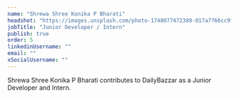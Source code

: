 ```yaml
---
name: "Shrewa Shree Konika P Bharati"
headshot: "https://images.unsplash.com/photo-1748077472389-017a7766cc9f?q=80&w=2700&auto=format&fit=crop&ixlib=rb-4.1.0&ixid=M3wxMjA3fDB8MHxwaG90by1wYWdlfHx8fGVufDB8fHx8fA%3D%3D"
jobTitle: "Junior Developer / Intern"
publish: true
order: 5
linkedinUsername: ""
email: ""
xSocialUsername: ""
---
```


Shrewa Shree Konika P Bharati contributes to DailyBazzar as a Junior Developer and Intern. 